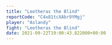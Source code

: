 ```yaml
---
title: "Leotheras the Blind"
reportCode: "C4x81tcXAbr9YMgj"
player: "Aslandy"
fight: "Leotheras the Blind"
date: 2021-09-22T19:00:43.822000+00:00
---
```

